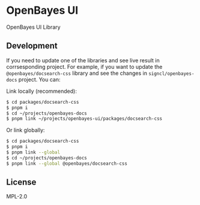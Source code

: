 # OpenBayes UI

OpenBayes UI Library

## Development

If you need to update one of the libraries and see live result in corrsesponding project. For example, if you want to update the `@openbayes/docsearch-css` library and see the changes in `signcl/openbayes-docs` project. You can:

Link locally (recommended):

```bash
$ cd packages/docsearch-css
$ pnpm i
$ cd ~/projects/openbayes-docs
$ pnpm link ~/projects/openbayes-ui/packages/docsearch-css
```

Or link globally:

```bash
$ cd packages/docsearch-css
$ pnpm i
$ pnpm link --global
$ cd ~/projects/openbayes-docs
$ pnpm link --global @openbayes/docsearch-css
```

## License

MPL-2.0
